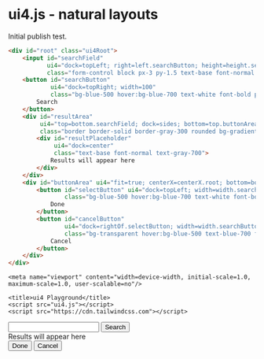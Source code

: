 ui4.js - natural layouts
========================

Initial publish test.

```html
<div id="root" class="ui4Root">
    <input id="searchField"
           ui4="dock=topLeft; right=left.searchButton; height=height.searchButton;"
           class="form-control block px-3 py-1.5 text-base font-normal text-gray-700 bg-white bg-clip-padding border border-solid border-gray-300 rounded focus:text-gray-700 focus:bg-white focus:border-blue-600 focus:outline-none">
    <button id="searchButton"
            ui4="dock=topRight; width=100"
            class="bg-blue-500 hover:bg-blue-700 text-white font-bold py-2 px-4 border border-blue-700 rounded">
        Search
    </button>
    <div id="resultArea"
         ui4="top=bottom.searchField; dock=sides; bottom=top.buttonArea+gap;"
         class="border border-solid border-gray-300 rounded bg-gradient-to-br from-white to-blue-100">
        <div id="resultPlaceholder"
             ui4="dock=center"
             class="text-base font-normal text-gray-700">
            Results will appear here
        </div>
    </div>
    <div id="buttonArea" ui4="fit=true; centerX=centerX.root; bottom=bottom.root+gap;">
        <button id="selectButton" ui4="dock=topLeft; width=width.searchButton;"
                class="bg-blue-500 hover:bg-blue-700 text-white font-bold py-2 px-4 border border-blue-700 rounded">
            Done
        </button>
        <button id="cancelButton"
                ui4="dock=rightOf.selectButton; width=width.searchButton"
                class="bg-transparent hover:bg-blue-500 text-blue-700 font-semibold hover:text-white py-2 px-4 border border-blue-500 hover:border-transparent rounded">
            Cancel
        </button>
    </div>
</div>
```

<html>
<head>
    <meta charset="utf-8">

    <meta name="viewport" content="width=device-width, initial-scale=1.0, maximum-scale=1.0, user-scalable=no"/>

    <title>ui4 Playground</title>
    <script src="ui4.js"></script>
    <script src="https://cdn.tailwindcss.com"></script>
</head>
<body>
<div id="root" class="ui4Root">
    <input id="searchField"
           ui4="dock=topLeft; right=left.searchButton; height=height.searchButton;"
           class="form-control block px-3 py-1.5 text-base font-normal text-gray-700 bg-white bg-clip-padding border border-solid border-gray-300 rounded focus:text-gray-700 focus:bg-white focus:border-blue-600 focus:outline-none">
    <button id="searchButton"
            ui4="dock=topRight; width=100"
            class="bg-blue-500 hover:bg-blue-700 text-white font-bold py-2 px-4 border border-blue-700 rounded">
        Search
    </button>
    <div id="resultArea"
         ui4="top=bottom.searchField; dock=sides; bottom=top.buttonArea+gap;"
         class="border border-solid border-gray-300 rounded bg-gradient-to-br from-white to-blue-100">
        <div id="resultPlaceholder"
             ui4="dock=center"
             class="text-base font-normal text-gray-700">
            Results will appear here
        </div>
    </div>
    <div id="buttonArea" ui4="fit=true; centerX=centerX.root; bottom=bottom.root+gap;">
        <button id="selectButton" ui4="dock=topLeft; width=width.searchButton;"
                class="bg-blue-500 hover:bg-blue-700 text-white font-bold py-2 px-4 border border-blue-700 rounded">
            Done
        </button>
        <button id="cancelButton"
                ui4="dock=rightOf.selectButton; width=width.searchButton"
                class="bg-transparent hover:bg-blue-500 text-blue-700 font-semibold hover:text-white py-2 px-4 border border-blue-500 hover:border-transparent rounded">
            Cancel
        </button>
    </div>
</div>
</body>
</html>
